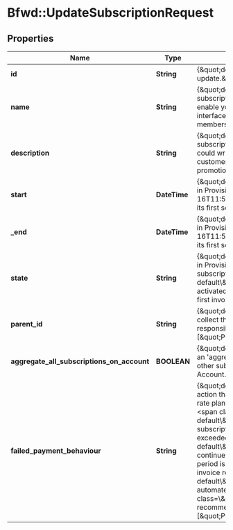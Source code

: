# Bfwd::UpdateSubscriptionRequest

## Properties
Name | Type | Description | Notes
------------ | ------------- | ------------- | -------------
**id** | **String** | {\&quot;description\&quot;:\&quot;ID of the Subscription you wish to update.\&quot;,\&quot;verbs\&quot;:[\&quot;POST\&quot;]} | 
**name** | **String** | {\&quot;description\&quot;:\&quot;New name to assign to the updated subscription. This is primarily for your benefit &amp;mdash; for example, to enable you to identify subscriptions at a glance in the BillForward web interface (e.g. &#39;Customer 1425, guy@mail.com, Premium membership&#39;).\&quot;,\&quot;verbs\&quot;:[\&quot;POST\&quot;]} | [optional] 
**description** | **String** | {\&quot;description\&quot;:\&quot;New description to assign to the updated subscription. This is primarily for your benefit &amp;mdash; for example, you could write here the mechanism through which you obtained this customer. (e.g. &#39;Customer obtained through Lazy Wednesdays promotion&#39;).\&quot;,\&quot;verbs\&quot;:[\&quot;POST\&quot;]} | [optional] 
**start** | **DateTime** | {\&quot;description\&quot;:\&quot;[Can only be changed if subscription is still in Provisioned state] ISO 8601 UTC DateTime (e.g. 2015-06-16T11:58:41Z) describing the date at which the subscription should enter its first service period.\&quot;,\&quot;verbs\&quot;:[\&quot;POST\&quot;]} | [optional] 
**_end** | **DateTime** | {\&quot;description\&quot;:\&quot;[Can only be changed if subscription is still in Provisioned state] ISO 8601 UTC DateTime (e.g. 2015-06-16T11:58:41Z) describing the date at which the subscription should finish its first service period.\&quot;,\&quot;verbs\&quot;:[\&quot;POST\&quot;]} | [optional] 
**state** | **String** | {\&quot;description\&quot;:\&quot;[Can only be changed if subscription is still in Provisioned state] The state into which you wish to move the updated subscription.&lt;br&gt;&lt;span class&#x3D;\\\&quot;label label-default\\\&quot;&gt;AwaitingPayment&lt;/span&gt; &amp;mdash; The subscription is activated. After &#x60;start&#x60; time is surpassed, it will begin service and raise its first invoice.\&quot;,\&quot;verbs\&quot;:[\&quot;POST\&quot;]} | [optional] 
**parent_id** | **String** | {\&quot;description\&quot;:\&quot;ID of a parent subscription which will collect the charges raised by this subscription. The parent becomes responsible for paying those charges.\&quot;,\&quot;verbs\&quot;:[\&quot;POST\&quot;]} | [optional] 
**aggregate_all_subscriptions_on_account** | **BOOLEAN** | {\&quot;description\&quot;:\&quot;Whether this subscription should become an &#39;aggregating subscription&#39;, collecting charges (starting now) from all other subscriptions (current and future) belonging to this BillForward Account.\&quot;,\&quot;verbs\&quot;:[\&quot;POST\&quot;]} | [optional] [default to false]
**failed_payment_behaviour** | **String** | {\&quot;default\&quot;:\&quot;None\&quot;,\&quot;description\&quot;:\&quot;The action that should be taken, should an invoice for some subscription to this rate plan remain unpaid despite the dunning period&#39;s being exceeded.&lt;br&gt;&lt;span class&#x3D;\\\&quot;label label-default\\\&quot;&gt;CancelSubscription&lt;/span&gt; &amp;mdash; Demotes the subscription to the &#x60;Failed&#x60; state as soon as the dunning period is exceeded.&lt;br&gt;&lt;span class&#x3D;\\\&quot;label label-default\\\&quot;&gt;None&lt;/span&gt; &amp;mdash; The subscription is allowed to continue in the &#x60;AwaitingPayment&#x60; state indefinitely even if the dunning period is exceeded.For slow payment cycles &amp;mdash; or when manual invoice remediation is common &amp;mdash; &lt;span class&#x3D;\\\&quot;label label-default\\\&quot;&gt;None&lt;/span&gt; is recommended.&lt;br&gt;In a heavily-automated SaaS environment, automatic cancellation via &lt;span class&#x3D;\\\&quot;label label-default\\\&quot;&gt;CancelSubscription&lt;/span&gt; is recommended.\&quot;,\&quot;verbs\&quot;:[\&quot;POST\&quot;,\&quot;PUT\&quot;,\&quot;GET\&quot;]} | [optional] 


